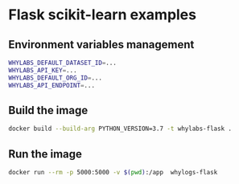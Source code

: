 # Flask scikit-learn examples


## Environment variables management

```bash
WHYLABS_DEFAULT_DATASET_ID=...
WHYLABS_API_KEY=...
WHYLABS_DEFAULT_ORG_ID=...
WHYLABS_API_ENDPOINT=...
```

## Build the image

```bash
docker build --build-arg PYTHON_VERSION=3.7 -t whylabs-flask .
```

## Run the image

```bash
docker run --rm -p 5000:5000 -v $(pwd):/app  whylogs-flask
```



